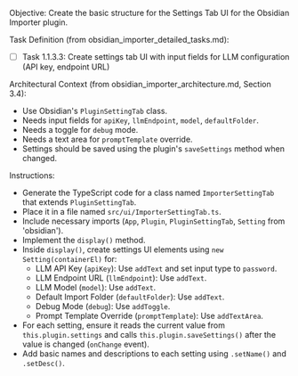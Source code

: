 Objective: Create the basic structure for the Settings Tab UI for the Obsidian Importer plugin.

Task Definition (from obsidian_importer_detailed_tasks.md):
- [ ] Task 1.1.3.3: Create settings tab UI with input fields for LLM configuration (API key, endpoint URL)

Architectural Context (from obsidian_importer_architecture.md, Section 3.4):
- Use Obsidian's `PluginSettingTab` class.
- Needs input fields for `apiKey`, `llmEndpoint`, `model`, `defaultFolder`.
- Needs a toggle for `debug` mode.
- Needs a text area for `promptTemplate` override.
- Settings should be saved using the plugin's `saveSettings` method when changed.

Instructions:
- Generate the TypeScript code for a class named `ImporterSettingTab` that extends `PluginSettingTab`.
- Place it in a file named `src/ui/ImporterSettingTab.ts`.
- Include necessary imports (`App`, `Plugin`, `PluginSettingTab`, `Setting` from 'obsidian').
- Implement the `display()` method.
- Inside `display()`, create settings UI elements using `new Setting(containerEl)` for:
  - LLM API Key (`apiKey`): Use `addText` and set input type to `password`.
  - LLM Endpoint URL (`llmEndpoint`): Use `addText`.
  - LLM Model (`model`): Use `addText`.
  - Default Import Folder (`defaultFolder`): Use `addText`.
  - Debug Mode (`debug`): Use `addToggle`.
  - Prompt Template Override (`promptTemplate`): Use `addTextArea`.
- For each setting, ensure it reads the current value from `this.plugin.settings` and calls `this.plugin.saveSettings()` after the value is changed (`onChange` event).
- Add basic names and descriptions to each setting using `.setName()` and `.setDesc()`.
